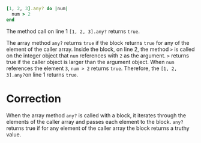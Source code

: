 ```ruby
[1, 2, 3].any? do |num|
  num > 2
end
```
The method call on line 1 `[1, 2, 3].any?` returns `true`.

The array method `any?` returns `true` if the block returns `true` for any of the element of the caller array. Inside the block, on line 2, the method `>` is called on the integer object that `num` references with `2` as the argument. `>` returns true if the caller object is larger than the argument object. When `num` references the element `3`, `num > 2` returns `true`. Therefore, the `[1, 2, 3].any?`on line 1 returns `true`.

# Correction
When the array method `any?` is called with a block, it iterates through the elements of the caller array and passes each element to the block. `any?` returns true if for any element of the caller array the block returns a truthy value.